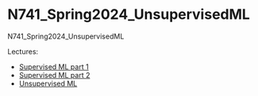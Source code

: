 # N741_Spring2024_UnsupervisedML

N741_Spring2024_UnsupervisedML

Lectures:

* [Supervised ML part 1](https://melindahiggins2000.github.io/N741_Spring2024_UnsupervisedML/ML_part1_2024_mkh.html)
* [Supervised ML part 2](https://melindahiggins2000.github.io/N741_Spring2024_UnsupervisedML/ML_part2_2024_mkh.html)
* [Unsupervised ML](https://melindahiggins2000.github.io/N741_Spring2024_UnsupervisedML/UL_2024_mkh.html)

